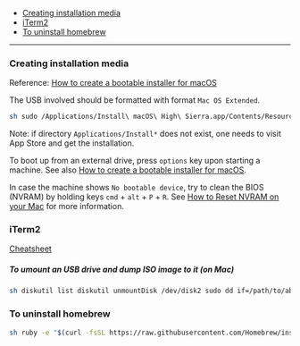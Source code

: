 - [Creating installation media](#creating-installation-media)
- [iTerm2](#iterm2)
- [To uninstall homebrew](#to-uninstall-homebrew)
____

### Creating installation media

Reference: [How to create a bootable installer for macOS
](https://support.apple.com/en-hk/HT201372)

The USB involved should be formatted with format `Mac OS Extended`.

```sh
sh sudo /Applications/Install\ macOS\ High\ Sierra.app/Contents/Resources/createinstallmedia --volume /Volumes/Name --applicationpath /Applications/Install\ macOS\ High\ Sierra.app
```

Note: if directory `Applications/Install*` does not exist, one needs to visit
App Store and get the installation.

To boot up from an external drive, press `options` key upon starting a machine.
See also [How to create a bootable installer for
macOS](https://support.apple.com/en-hk/HT201372).

In case the machine shows `No bootable device`, try to clean the BIOS (NVRAM)
by holding keys `cmd` + `alt` + `P` + `R`. See [How to Reset NVRAM on your
Mac](https://support.apple.com/en-hk/HT204063) for more information.

### iTerm2

[Cheatsheet](https://gist.github.com/helger/3070258)

##### To umount an USB drive and dump ISO image to it (on Mac)

```sh
sh diskutil list diskutil unmountDisk /dev/disk2 sudo dd if=/path/to/abc.iso of=/dev/disk2 bs=1m diskutil eject /dev/disk2
```

### To uninstall homebrew

```sh
sh ruby -e "$(curl -fsSL https://raw.githubusercontent.com/Homebrew/install/master/uninstall)"
```

